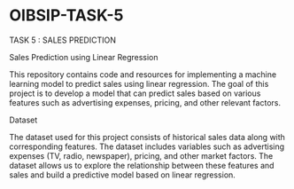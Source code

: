 # OIBSIP-TASK-5
TASK 5 : SALES PREDICTION

Sales Prediction using Linear Regression

This repository contains code and resources for implementing a machine learning model to predict sales using linear regression. The goal of this project is to develop a model that can predict sales based on various features such as advertising expenses, pricing, and other relevant factors.

Dataset

The dataset used for this project consists of historical sales data along with corresponding features. The dataset includes variables such as advertising expenses (TV, radio, newspaper), pricing, and other market factors. The dataset allows us to explore the relationship between these features and sales and build a predictive model based on linear regression.

